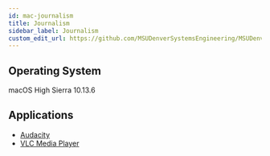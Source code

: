 ```yaml
---
id: mac-journalism
title: Journalism
sidebar_label: Journalism
custom_edit_url: https://github.com/MSUDenverSystemsEngineering/MSUDenverSystemsEngineering.github.io/edit/source/docs/image-mac-journalism.md
---
```


## Operating System
macOS High Sierra 10.13.6

## Applications
* [Audacity](package-mac-audacity.md)
* [VLC Media Player](package-mac-vlc.md)

